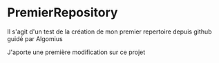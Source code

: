 # PremierRepository
Il s'agit d'un test de la création de mon premier repertoire depuis github guidé par Algomius


J'aporte une première modification sur ce projet
